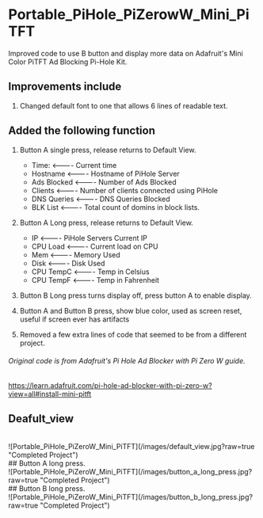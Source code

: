 

# Portable_PiHole_PiZerowW_Mini_PiTFT
Improved code to use B button and display more data on Adafruit's Mini Color PiTFT Ad Blocking Pi-Hole Kit.

## Improvements include
1. Changed default font to one that allows 6 lines of readable text.

## Added the following function
1. Button A single press, release returns to Default View.
   - Time:       <---- Current time
   - Hostname    <---- Hostname of PiHole Server
   - Ads Blocked <---- Number of Ads Blocked
   - Clients     <---- Number of clients connected using PiHole
   - DNS Queries <---- DNS Queries Blocked
   - BLK List    <---- Total count of domins in block lists.

2. Button A Long press, release returns to Default View.
   - IP          <---- PiHole Servers Current IP
   - CPU Load    <---- Current load on CPU
   - Mem         <---- Memory Used
   - Disk        <---- Disk Used
   - CPU TempC   <---- Temp in Celsius
   - CPU TempF   <---- Temp in Fahrenheit
     
3. Button B Long press turns display off, press button A to enable display.
4. Button A and Button B press, show blue color, used as screen reset, useful if screen ever has artifacts
5. Removed a few extra lines of code that seemed to be from a different project.


###### Original code is from Adafruit's Pi Hole Ad Blocker with Pi Zero W guide.
https://learn.adafruit.com/pi-hole-ad-blocker-with-pi-zero-w?view=all#install-mini-pitft

## Deafult_view
<br>
![Portable_PiHole_PiZeroW_Mini_PiTFT](/images/default_view.jpg?raw=true "Completed Project")
<br>
## Button A long press.
<br>
![Portable_PiHole_PiZeroW_Mini_PiTFT](/images/button_a_long_press.jpg?raw=true "Completed Project")
<br>
## Button B long press.
<br>
![Portable_PiHole_PiZeroW_Mini_PiTFT](/images/button_b_long_press.jpg?raw=true "Completed Project") 
<br>
